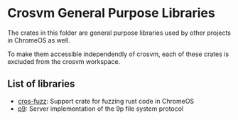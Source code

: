 # Crosvm General Purpose Libraries

The crates in this folder are general purpose libraries used by other projects
in ChromeOS as well.

To make them accessible independendly of crosvm, each of these crates is
excluded from the crosvm workspace.

## List of libraries

- [cros-fuzz](cros-fuzz/):  Support crate for fuzzing rust code in ChromeOS
- [p9](p9): Server implementation of the 9p file system protocol
